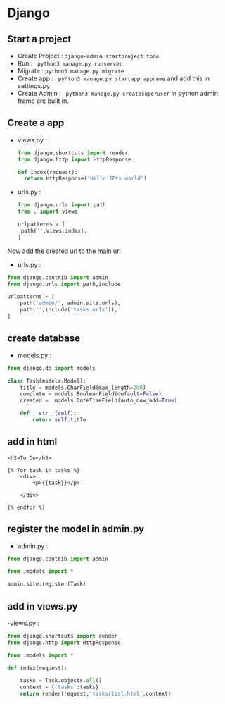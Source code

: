 # Django

## Start a project
- Create Project : ```django-admin startproject todo```
- Run            : ``` python3 manage.py runserver```
- Migrate        : ``` python3 manage.py migrate ```
- Create app     : ``` pyhton3 manage.py startapp appname``` and add this in settings.py 
- Create Admin   : ``` python3 manage.py createsuperuser``` in python admin frame are built in.

## Create a app

- views.py :
  
  ```py
  from django.shortcuts import render
  from django.http import HttpResponse

  def index(request):
    return HttpResponse('Hello IFts world')

  ```

- urls.py :

   ```py
   from django.urls import path
   from . import views

   urlpatterns = [
    path('',views.index),
   ]

   ```


Now add the created url to the main url
- urls.py :
  
```py
from django.contrib import admin
from django.urls import path,include

urlpatterns = [
    path('admin/', admin.site.urls),
    path('',include('tasks.urls')),
]
```

## create database

- models.py :
```py
from django.db import models

class Task(models.Model):
    title = models.CharField(max_length=200)
    complete = models.BooleanField(default=False)
    created =  models.DateTimeField(auto_now_add=True)

    def __str__(self):
        return self.title
```
## add in html
```
<h3>To Do</h3>

{% for task in tasks %}
    <div>
        <p>{{task}}</p>

    </div>

{% endfor %}

```

## register the model in admin.py

- admin.py :
```py
from django.contrib import admin

from .models import *

admin.site.register(Task)
```

## add in views.py

-views.py :
```py
from django.shortcuts import render
from django.http import HttpResponse

from .models import *

def index(request):

    tasks = Task.objects.all()
    context = {'tasks':tasks}
    return render(request,'tasks/list.html',context)
```
